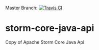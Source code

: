 Master Branch: [![Travis CI](https://travis-ci.org/caofangkun/storm-core-java-api.svg?branch=master)](https://travis-ci.org/caofangkun/storm-core-java-api)

# storm-core-java-api
Copy of Apache Storm Core Java Api
